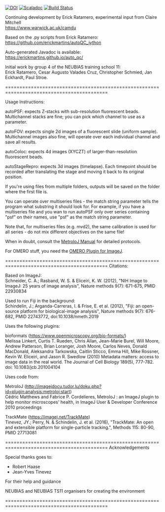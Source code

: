 [![DOI](https://zenodo.org/badge/202144851.svg)](https://zenodo.org/badge/latestdoi/202144851)
  [![Scaladoc](https://javadoc-badge.appspot.com/uk.ac.warwick.camdu/autoqc_0.14.0.svg?label=javadoc)](https://warwickcamdu.github.io/auto_qc/) [![Build Status](https://travis-ci.com/warwickcamdu/auto_qc.svg?branch=master)](https://travis-ci.com/warwickcamdu/auto_qc)




Continuing development by Erick Ratamero, experimental input from Claire Mitchell  
https://www.warwick.ac.uk/camdu


Based on the .py scripts from Erick Ratamero:  
https://github.com/erickmartins/autoQC_jython


Auto-generated Javadoc is available:  
https://erickmartins.github.io/auto_qc/


Initial work by group 4 of the NEUBIAS training school 11:  
Erick Ratamero, Cesar Augusto Valades Cruz, Christopher Schmied, Jan Eckhardt, Paul Stroe.

==========================================================================================

Usage Instructions:

autoPSF: expects Z-stacks with sub-resolution fluorescent beads.  Multichannel stacks are fine; you can pick which channel to use as a parameter.

autoFOV: expects single 2d images of a fluorescent slide (uniform sample).  Multichannel images also fine, will operate over each individual channel and save all results.

autoColoc: expects 4d images (XYCZT) of larger-than-resolution fluorescent beads.  

autoStageRepro: expects 3d images (timelapse). Each timepoint should be recorded after translating the stage and moving it back to its original position.

If you're using files from multiple folders, outputs will be saved on the folder where the first file is.  

You can operate over multiseries files - the match string parameter tells the program what substring it should look for. For example, if you have a multiseries file and you wan to run autoPSF only over series containing "psf" on their names, use "psf" as the match string parameter.

Note that, for multiseries files (e.g. mvd2), the same calibration is used for all series - do not mix different objectives on the same file!    

When in doubt, consult the [MetroloJ Manual](http://imagejdocu.tudor.lu/lib/exe/fetch.php?media=plugin:analysis:metroloj:metroloj.pdf) for detailed protocols.   

For OMERO stuff, you need the [OMERO Plugin for ImageJ](https://www.openmicroscopy.org/omero/downloads/). 





==========================================================================================
Citations:


Based on ImageJ:  
Schneider, C. A.; Rasband, W. S. & Eliceiri, K. W. (2012), "NIH Image to ImageJ: 25 years of image analysis", Nature methods 9(7): 671-675, PMID 22930834

Used to run Fiji in the background:  
Schindelin, J.; Arganda-Carreras, I. & Frise, E. et al. (2012), "Fiji: an open-source platform for biological-image analysis", Nature methods 9(7): 676-682, PMID 22743772, doi:10.1038/nmeth.2019


Uses the following plugins:  

bioformats (https://www.openmicroscopy.org/bio-formats/)  
Melissa Linkert, Curtis T. Rueden, Chris Allan, Jean-Marie Burel, Will Moore, Andrew Patterson, Brian Loranger, Josh Moore, Carlos Neves, Donald MacDonald, Aleksandra Tarkowska, Caitlin Sticco, Emma Hill, Mike Rossner, Kevin W. Eliceiri, and Jason R. Swedlow (2010) Metadata matters: access to image data in the real world. The Journal of Cell Biology 189(5), 777-782. doi: 10.1083/jcb.201004104


Uses code from:

MetroloJ (http://imagejdocu.tudor.lu/doku.php?id=plugin:analysis:metroloj:start)  
Cédric Matthews and Fabrice P. Cordelieres, MetroloJ : an ImageJ plugin to help monitor microscopes' health, in ImageJ User & Developer Conference 2010 proceedings

TrackMate (https://imagej.net/TrackMate)  
Tinevez, JY.; Perry, N. & Schindelin, J. et al. (2016), "TrackMate: An open and extensible platform for single-particle tracking.", Methods 115: 80-90, PMID 27713081


==========================================================================================
Acknowledgements

Special thanks goes to:

- Robert Haase
- Jean-Yves Tinevez

For their help and guidance

NEUBIAS and NEUBIAS TS11 organisers for creating the environment

==========================================================================================


